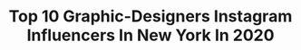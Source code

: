 ---
title: Top 10 Graphic-Designers Instagram Influencers In New York In 2020
description: >-
  Find top graphic-designers Instagram influencers in New York in 2020. Most popular hashtags: #graphicdesigner #graphicdesign #newyork #photoshop.
platform: Instagram
profiles:
  - username: "gillie_edits"
    fullname: >-
      GillieEdits
    location: "United States"
    followers: 14525
    engagement: 1235
    commentsToLikes: 0.011654
    id: ck13d16o8357m0i19vxn12x2y
    verified: false
    hashtags: "#espn, #battlehawks, #bigred, #patrickmahomes"
  - username: "pangilai"
    fullname: >-
      Kim Mupangilaï
    location: "United States"
    followers: 5395
    engagement: 756
    commentsToLikes: 0.086142
    id: ck5caw0gpe94t0i11bkiruhux
    verified: false
    hashtags: ""
  - username: "alakijastudios"
    fullname: >-
      Jide Alakija - ALAKIJA STUDIOS
    location: "United States"
    followers: 61760
    engagement: 83
    commentsToLikes: 0.044915
    id: ck15pkmomycjp0i19gajoqi8f
    verified: false
    hashtags: "#traveltheworld, #photographylovers, #retrato, #teachersofinstagram"
  - username: "asthetiquegroup"
    fullname: >-
      Λ S T H E T I Q U E
    location: "United States"
    followers: 45569
    engagement: 315
    commentsToLikes: 0.016877
    id: ck15uymryp3zk0i19yqxzhr59
    verified: false
    hashtags: "#customdesign, #bestrestaurant, #burgershop, #renovation"
  - username: "anyasiberia"
    fullname: >-
      Anya, an actress from New York
    location: "United States"
    followers: 11531
    engagement: 1480
    commentsToLikes: 0.026904
    id: ck5hjzcyhhin00i113idjhk3h
    verified: false
    hashtags: "#anyatakeone, #siberiaaboutacting"
  - username: "sendog"
    fullname: >-
      Sen Dog of Cypress Hill
    location: "United States"
    followers: 264757
    engagement: 121
    commentsToLikes: 0.019738
    id: ck5zswui7zbz60i14n0tc4sjr
    verified: true
    hashtags: "#blunt, #design, #cartoon, #weedstagram"
  - username: "mrwilley"
    fullname: >-
      Matt Willey
    location: "United States"
    followers: 33880
    engagement: 641
    commentsToLikes: 0.021750
    id: ck15qv1y24s3h0i19kzjzqr9f
    verified: false
    hashtags: ""
  - username: "hawkedits_"
    fullname: >-
      JH
    location: "United States"
    followers: 6497
    engagement: 1358
    commentsToLikes: 0.024629
    id: ck14i3jeudgpd0i19x5n4pl7z
    verified: false
    hashtags: "#diakite, #braxtonkey, #nuggets, #brooklynnets"
  - username: "adeosyeboah"
    fullname: >-
      Adeos
    location: "United States"
    followers: 2466
    engagement: 1792
    commentsToLikes: 0.076603
    id: ck6u3syfizp990j711i2w5gk2
    verified: false
    hashtags: "#drkwamenkrumah, #diversity, #bored, #spring"
  - username: "lunarkris"
    fullname: >-
      🌙 KRIS ✨ DFW Model
    location: "United States"
    followers: 6773
    engagement: 617
    commentsToLikes: 0.065339
    id: ck6tmm1kh838u0j71xawbnzgq
    verified: false
    hashtags: "#makeupinstagram, #dfweventplanner, #makeupinspo, #eatyourheartout"
---